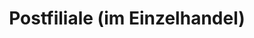 ---
title: "Postfiliale (im Einzelhandel)"
url: /bonn/postfiliale-im-einzelhandel/
shop: Leerstehend
---